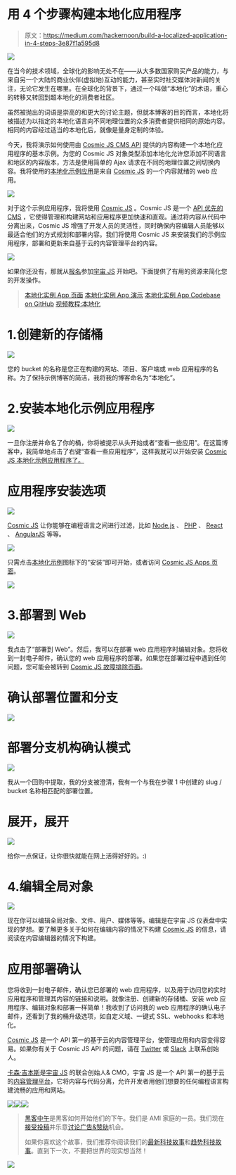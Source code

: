 # 用 4 个步骤构建本地化应用程序

> 原文：<https://medium.com/hackernoon/build-a-localized-application-in-4-steps-3e87f1a595d8>

![](img/1204f87cd488148902734f7b15f4b9e0.png)

在当今的技术领域，全球化的影响无处不在——从大多数国家购买产品的能力，与来自另一个大陆的商业伙伴(虚拟地)互动的能力，甚至实时社交媒体对新闻的关注，无论它发生在哪里。在全球化的背景下，通过一个叫做“本地化”的术语，重心的转移又转回到超本地化的消费者社区。

虽然被抛出的词语是崇高的和更大的讨论主题，但就本博客的目的而言，本地化将被描述为以指定的本地化语言向不同地理位置的众多消费者提供相同的原始内容。相同的内容经过适当的本地化后，就像是量身定制的体验。

今天，我将演示如何使用由 [Cosmic JS CMS API](https://cosmicjs.com/) 提供的内容构建一个本地化应用程序的基本示例。为您的 Cosmic JS 对象类型添加本地化允许您添加不同语言和地区的内容版本，方法是使用简单的 Ajax 请求在不同的地理位置之间切换内容。我将使用的[本地化示例应用](https://cosmicjs.com/apps/localization-example)是来自 [Cosmic JS](https://cosmicjs.com/) 的一个内容就绪的 web 应用。

![](img/33365ee5cf09657ba054d9762b381510.png)

对于这个示例应用程序，我将使用 [Cosmic JS](https://cosmicjs.com/) 。Cosmic JS 是一个 [API 优先的 CMS](https://cosmicjs.com/) ，它使得管理和构建网站和应用程序更加快速和直观。通过将内容从代码中分离出来，Cosmic JS 增强了开发人员的灵活性，同时确保内容编辑人员能够以最适合他们的方式规划和部署内容。我们将使用 Cosmic JS 来安装我们的示例应用程序，部署和更新来自基于云的内容管理平台的内容。

![](img/fec27cfbfedc6de33ad88801ee3d5247.png)

如果你还没有，那就从[报名](https://cosmicjs.com/signup)参加[宇宙 JS](https://cosmicjs.com/) 开始吧。下面提供了有用的资源来简化您的开发操作。

> [本地化实例 App 页面](https://cosmicjs.com/apps/localization-example)
> [本地化实例 App 演示](https://cosmicjs.com/apps/localization-example/demo)
> [本地化实例 App Codebase on GitHub](https://github.com/cosmicjs/cosmicapp-localization-example)
> [视频教程:本地化](https://cosmicjs.com/blog/video-tutorial-localization)

# 1.创建新的存储桶

![](img/1518a73cc644a6d87e8e81cf9c49ea33.png)

您的 bucket 的名称是您正在构建的网站、项目、客户端或 web 应用程序的名称。为了保持示例博客的简洁，我将我的博客命名为“本地化”。

# 2.安装本地化示例应用程序

![](img/11b743ed0b1a8f3eb4a2cbbd921cc484.png)

一旦你注册并命名了你的桶，你将被提示从头开始或者“查看一些应用”。在这篇博客中，我简单地点击了右键“查看一些应用程序”，这样我就可以开始安装 [Cosmic JS 本地化示例应用程序了。](https://cosmicjs.com/apps/localization-example)

# 应用程序安装选项

![](img/5e2f11903563f11c9ccc60488277308a.png)

[Cosmic JS](https://cosmicjs.com/) 让你能够在编程语言之间进行过滤，比如 [Node.js](https://cosmicjs.com/apps) 、 [PHP](https://cosmicjs.com/apps) 、 [React](https://cosmicjs.com/apps) 、 [AngularJS](https://cosmicjs.com/apps) 等等。

![](img/a7d6b22d3b58f329006f2ecf55508734.png)

只需点击[本地化示例](https://cosmicjs.com/apps/localization-example)图标下的“安装”即可开始，或者访问 [Cosmic JS Apps 页面](https://cosmicjs.com/apps)。

![](img/54f39da387d816308452a05068c2303a.png)

# 3.部署到 Web

![](img/b0e26008442dee91c851656a6a55f0a4.png)

我点击了“部署到 Web”。然后，我可以在部署 web 应用程序时编辑对象。您将收到一封电子邮件，确认您的 web 应用程序的部署。如果您在部署过程中遇到任何问题，您可能会被转到 [Cosmic JS 故障排除页面](https://cosmicjs.com/troubleshooting)。

# 确认部署位置和分支

![](img/ea54a38fcf25a83f8175236728af1ab2.png)

# 部署分支机构确认模式

![](img/196da4c7bf0097ab7688191308ea3b8e.png)

我从一个回购中提取，我的分支被澄清，我有一个与我在步骤 1 中创建的 slug / bucket 名称相匹配的部署位置。

# 展开，展开

![](img/ca268388c3e1b21aecb69f32c271fb0e.png)

给你一点保证，让你很快就能在网上活得好好的。:)

# 4.编辑全局对象

![](img/0736619cc8669cd0b504d91c07de795c.png)

现在你可以编辑全局对象、文件、用户、媒体等等。编辑是在宇宙 JS 仪表盘中实现的梦想。要了解更多关于如何在编辑内容的情况下构建 [Cosmic JS](https://cosmicjs.com/) 的信息，请阅读在内容编辑器的情况下构建。

# 应用部署确认

您将收到一封电子邮件，确认您已部署的 web 应用程序，以及用于访问您的实时应用程序和管理其内容的链接和说明。就像注册、创建新的存储桶、安装 web 应用程序、编辑对象和部署一样简单！我收到了访问我的 web 应用程序的确认电子邮件，还看到了我的桶升级选项，如自定义域、一键式 SSL、webhooks 和本地化。

[Cosmic JS](https://cosmicjs.com/) 是一个 API 第一的基于云的内容管理平台，使管理应用和内容变得容易。如果你有关于 Cosmic JS API 的问题，请在 [Twitter](https://twitter.com/cosmic_js) 或 [Slack](https://cosmicjs.com/community) 上联系创始人。

[卡森·吉本斯](https://twitter.com/carsoncgibbons)是[宇宙 JS](https://cosmicjs.com/) 的联合创始人& CMO，宇宙 JS 是一个 API 第一的基于云的[内容管理平台](https://cosmicjs.com/)，它将内容与代码分离，允许开发者用他们想要的任何编程语言构建流畅的应用和网站。

[![](img/50ef4044ecd4e250b5d50f368b775d38.png)](http://bit.ly/HackernoonFB)[![](img/979d9a46439d5aebbdcdca574e21dc81.png)](https://goo.gl/k7XYbx)[![](img/2930ba6bd2c12218fdbbf7e02c8746ff.png)](https://goo.gl/4ofytp)

> [黑客中午](http://bit.ly/Hackernoon)是黑客如何开始他们的下午。我们是 AMI 家庭的一员。我们现在[接受投稿](http://bit.ly/hackernoonsubmission)并乐意[讨论广告&赞助](mailto:partners@amipublications.com)机会。
> 
> 如果你喜欢这个故事，我们推荐你阅读我们的[最新科技故事](http://bit.ly/hackernoonlatestt)和[趋势科技故事](https://hackernoon.com/trending)。直到下一次，不要把世界的现实想当然！

![](img/be0ca55ba73a573dce11effb2ee80d56.png)